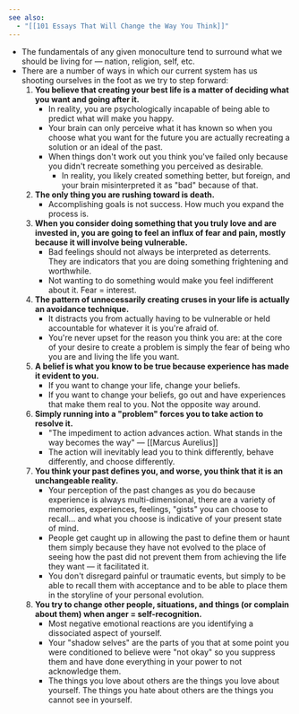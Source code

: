 ```yaml
---
see also:
  - "[[101 Essays That Will Change the Way You Think]]"
---
```

- The fundamentals of any given monoculture tend to surround what we should be living for — nation, religion, self, etc.
- There are a number of ways in which our current system has us shooting ourselves in the foot as we try to step forward:
	1. **You believe that creating your best life is a matter of deciding what you want and going after it.** 
		- In reality, you are psychologically incapable of being able to predict what will make you happy.
		- Your brain can only perceive what it has known so when you choose what you want for the future you are actually recreating a solution or an ideal of the past.
		- When things don't work out you think you've failed only because you didn't recreate something you perceived as desirable.
			- In reality, you likely created something better, but foreign, and your brain misinterpreted it as "bad" because of that.
	2. **The only thing you are rushing toward is death.**
		- Accomplishing goals is not success. How much you expand the process is.
	3. **When you consider doing something that you truly love and are invested in, you are going to feel an influx of fear and pain, mostly because it will involve being vulnerable.**
		- Bad feelings should not always be interpreted as deterrents. They are indicators that you are doing something frightening and worthwhile.
		- Not wanting to do something would make you feel indifferent about it. Fear = interest.
	4. **The pattern of unnecessarily creating cruses in your life is actually an avoidance technique.**
		- It distracts you from actually having to be vulnerable or held accountable for whatever it is you're afraid of.
		- You're never upset for the reason you think you are: at the core of your desire to create a problem is simply the fear of being who you are and living the life you want.
	5. **A belief is what you know to be true because experience has made it evident to you.**
		- If you want to change your life, change your beliefs.
		- If you want to change your beliefs, go out and have experiences that make them real to you. Not the opposite way around.
	6. **Simply running into a "problem" forces you to take action to resolve it.**
		- "The impediment to action advances action. What stands in the way becomes the way" — [[Marcus Aurelius]]
		- The action will inevitably lead you to think differently, behave differently, and choose differently.
	7. **You think your past defines you, and worse, you think that it is an unchangeable reality.**
		- Your perception of the past changes as you do because experience is always multi-dimensional, there are a variety of memories, experiences, feelings, "gists" you can choose to recall... and what you choose is indicative of your present state of mind.
		- People get caught up in allowing the past to define them or haunt them simply because they have not evolved to the place of seeing how the past did not prevent them from achieving the life they want — it facilitated it.
		- You don't disregard painful or traumatic events, but simply to be able to recall them with acceptance and to be able to place them in the storyline of your personal evolution.
	8. **You try to change other people, situations, and things (or complain about them) when anger = self-recognition.**
		- Most negative emotional reactions are you identifying a dissociated aspect of yourself.
		- Your "shadow selves" are the parts of you that at some point you were conditioned to believe were "not okay" so you suppress them and have done everything in your power to not acknowledge them.
		- The things you love about others are the things you love about yourself. The things you hate about others are the things you cannot see in yourself.